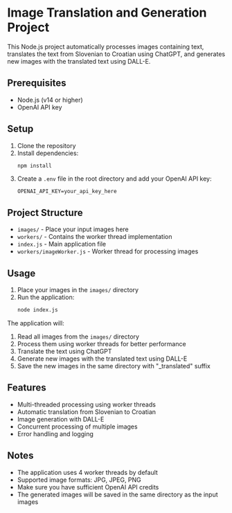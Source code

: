 # Image Translation and Generation Project

This Node.js project automatically processes images containing text, translates the text from Slovenian to Croatian using ChatGPT, and generates new images with the translated text using DALL-E.

## Prerequisites

- Node.js (v14 or higher)
- OpenAI API key

## Setup

1. Clone the repository
2. Install dependencies:
   ```bash
   npm install
   ```
3. Create a `.env` file in the root directory and add your OpenAI API key:
   ```
   OPENAI_API_KEY=your_api_key_here
   ```

## Project Structure

- `images/` - Place your input images here
- `workers/` - Contains the worker thread implementation
- `index.js` - Main application file
- `workers/imageWorker.js` - Worker thread for processing images

## Usage

1. Place your images in the `images/` directory
2. Run the application:
   ```bash
   node index.js
   ```

The application will:
1. Read all images from the `images/` directory
2. Process them using worker threads for better performance
3. Translate the text using ChatGPT
4. Generate new images with the translated text using DALL-E
5. Save the new images in the same directory with "_translated" suffix

## Features

- Multi-threaded processing using worker threads
- Automatic translation from Slovenian to Croatian
- Image generation with DALL-E
- Concurrent processing of multiple images
- Error handling and logging

## Notes

- The application uses 4 worker threads by default
- Supported image formats: JPG, JPEG, PNG
- Make sure you have sufficient OpenAI API credits
- The generated images will be saved in the same directory as the input images 